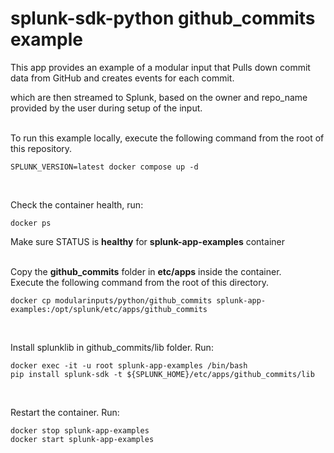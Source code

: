 splunk-sdk-python github_commits example
========================================

This app provides an example of a modular input that Pulls down commit data from GitHub and creates events for each commit. 

which are then streamed to Splunk, based on the owner and repo_name provided by the user during setup of the input. <br /> <br />

To run this example locally, execute the following command from the root of this repository.
```shell
SPLUNK_VERSION=latest docker compose up -d
```
<br />

Check the container health, run:
```shell
docker ps
```
Make sure STATUS is **healthy** for **splunk-app-examples** container<br /> <br/>


Copy the **github_commits** folder in **etc/apps** inside the container. <br />
Execute the following command from the root of this directory.
```shell
docker cp modularinputs/python/github_commits splunk-app-examples:/opt/splunk/etc/apps/github_commits
```
<br />

Install splunklib in github_commits/lib folder. Run: <br /> 
```shell
docker exec -it -u root splunk-app-examples /bin/bash
pip install splunk-sdk -t ${SPLUNK_HOME}/etc/apps/github_commits/lib
```
<br />

Restart the container. Run:
```shell
docker stop splunk-app-examples
docker start splunk-app-examples
```
